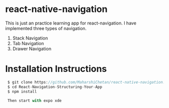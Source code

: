 # react-native-navigation
This is just an practice learning app for react-navigation. I have implemented three types of navigation.

1. Stack Navigation
2. Tab Navigation
3. Drawer Navigation

# Installation Instructions

```js
 $ git clone https://github.com/MaharshiChetan/react-native-navigation.git
 $ cd React-Navigation-Structuring-Your-App
 $ npm install
 
 Then start with expo xde
```
